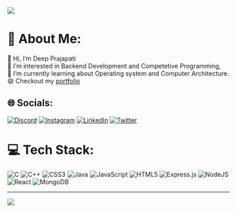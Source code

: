 ![](https://quotes-github-readme.vercel.app/api?type=horizontal&theme=dark)
# 💫 About Me:
👋 Hi, I’m Deep Prajapati<br>👀 I’m interested in Backend Development and Competetive Programming, <br>🌱 I’m currently learning about  Operating system and Computer Architecture.<br>😄 Checkout my [portfolio](https://deep-1704.github.io/Deep_Prajapati_Portfolio/)


## 🌐 Socials:
[![Discord](https://img.shields.io/badge/Discord-%237289DA.svg?logo=discord&logoColor=white)](https://discord.gg/lemonade69#9280) [![Instagram](https://img.shields.io/badge/Instagram-%23E4405F.svg?logo=Instagram&logoColor=white)](https://instagram.com/deepinsta_69) [![LinkedIn](https://img.shields.io/badge/LinkedIn-%230077B5.svg?logo=linkedin&logoColor=white)](https://linkedin.com/in/deep1704) [![Twitter](https://img.shields.io/badge/Twitter-%231DA1F2.svg?logo=Twitter&logoColor=white)](https://twitter.com/lemonade1704) 

# 💻 Tech Stack:
![C](https://img.shields.io/badge/c-%2300599C.svg?style=for-the-badge&logo=c&logoColor=white) ![C++](https://img.shields.io/badge/c++-%2300599C.svg?style=for-the-badge&logo=c%2B%2B&logoColor=white) ![CSS3](https://img.shields.io/badge/css3-%231572B6.svg?style=for-the-badge&logo=css3&logoColor=white) ![Java](https://img.shields.io/badge/java-%23ED8B00.svg?style=for-the-badge&logo=java&logoColor=white) ![JavaScript](https://img.shields.io/badge/javascript-%23323330.svg?style=for-the-badge&logo=javascript&logoColor=%23F7DF1E) ![HTML5](https://img.shields.io/badge/html5-%23E34F26.svg?style=for-the-badge&logo=html5&logoColor=white) ![Express.js](https://img.shields.io/badge/express.js-%23404d59.svg?style=for-the-badge&logo=express&logoColor=%2361DAFB) ![NodeJS](https://img.shields.io/badge/node.js-6DA55F?style=for-the-badge&logo=node.js&logoColor=white) ![React](https://img.shields.io/badge/react-%2320232a.svg?style=for-the-badge&logo=react&logoColor=%2361DAFB) ![MongoDB](https://img.shields.io/badge/MongoDB-%234ea94b.svg?style=for-the-badge&logo=mongodb&logoColor=white)

---
[![](https://visitcount.itsvg.in/api?id=deep-1704&icon=0&color=0)](https://visitcount.itsvg.in)

<!-- Proudly created with GPRM ( https://gprm.itsvg.in ) -->
